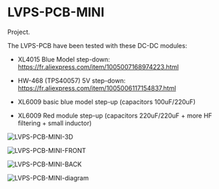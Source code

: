 # LVPS-PCB-MINI

Project.

The LVPS-PCB have been tested with these DC-DC modules:

- XL4015 Blue Model step-down: https://fr.aliexpress.com/item/1005007168974223.html

- HW-468 (TPS40057) 5V step-down: https://fr.aliexpress.com/item/1005006117154837.html

- XL6009 basic blue model step-up (capacitors 100uF/220uF)

- XL6009 Red module step-up (capacitors 220uF/220uF + more HF filtering + small inductor)


![LVPS-PCB-MINI-3D](https://github.com/user-attachments/assets/706fd7f2-b41c-4b08-949a-91791b623108)

![LVPS-PCB-MINI-FRONT](https://github.com/user-attachments/assets/b913765f-0fcd-4400-815f-e36d524d26e7)

![LVPS-PCB-MINI-BACK](https://github.com/user-attachments/assets/ab434024-bc5d-421d-89b2-d09aaaf81393)

![LVPS-PCB-MINI-diagram](https://github.com/user-attachments/assets/08c8b7f0-ac90-404d-978e-aca89dbfa3ea)



